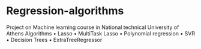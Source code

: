 # Regression-algorithms
 Project on Machine learning course in National technical University of Athens
 Algorithms
• Lasso 
• MultiTask Lasso
• Polynomial regression 
• SVR 
• Decision Trees
• ExtraTreeRegressor 
